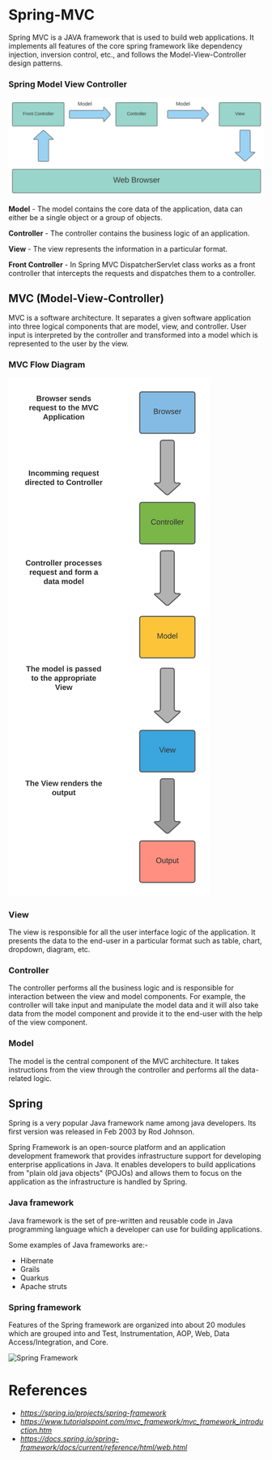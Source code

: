# Spring-MVC

Spring MVC is a JAVA framework that is used to build web applications. It implements all features of the core spring framework like dependency injection, inversion control, etc., and follows the Model-View-Controller design patterns.

### Spring Model View Controller

![Spring Model Controller  View](https://raw.githubusercontent.com/nirmal119/Spring-MVC/main/IMAGE/springmvc.png)

**Model** - The model contains the core data of the application, data can either be a single object or a group of objects.

**Controller** - The controller contains the business logic of an application.

**View** - The view represents the information in a particular format.

**Front Controller** - In Spring MVC DispatcherServlet class works as a front controller that intercepts the requests and dispatches them to a controller.

## MVC (Model-View-Controller)

MVC is a software architecture. It separates a given software application into three logical components that are model, view, and controller. User input is interpreted by the controller and transformed into a model which is represented to the user by the view.

### MVC Flow Diagram

![MVC Flow Diagram](https://raw.githubusercontent.com/nirmal119/Spring-MVC/main/IMAGE/mvc_flowDiagram.png)


### View

The view is responsible for all the user interface logic of the application. It presents the data to the end-user in a particular format such as table, chart, dropdown, diagram, etc.

### Controller

The controller performs all the business logic and is responsible for interaction between the view and model components. For example, the controller will take input and manipulate the model data and it will also take data from the model component and provide it to the end-user with the help of the view component.

### Model

The model is the central component of the MVC architecture. It takes instructions from the view through the controller and performs all the data-related logic.


## Spring

Spring is a very popular Java framework name among java developers. Its first version was released in Feb 2003 by Rod Johnson.

Spring Framework is an open-source platform and an application development framework that provides infrastructure support for developing enterprise applications in Java. It enables developers to build applications from "plain old java objects" (POJOs) and allows them to focus on the application as the infrastructure is handled by Spring.

### Java framework

Java framework is the set of pre-written and reusable code in Java programming language which a developer can use for building applications.

Some examples of Java frameworks are:-


- Hibernate
- Grails
- Quarkus
- Apache struts

### Spring framework

Features of the Spring framework are organized into about 20 modules which are grouped into and Test, Instrumentation, AOP, Web, Data Access/Integration, and Core.

![Spring Framework](https://docs.spring.io/spring-framework/docs/3.0.0.M4/reference/html/images/spring-overview.png)

# References

- *https://spring.io/projects/spring-framework*
- *https://www.tutorialspoint.com/mvc_framework/mvc_framework_introduction.htm*
-  *https://docs.spring.io/spring-framework/docs/current/reference/html/web.html*




